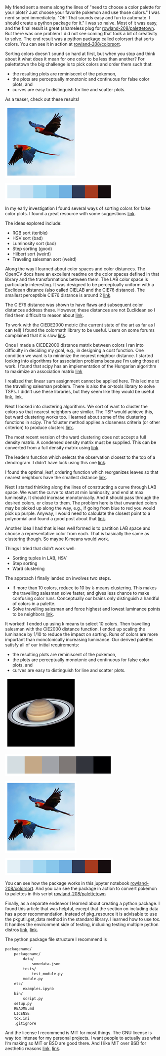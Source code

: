 My friend sent a meme along the lines of "need to choose a color palette for your plots? Just choose your favorite pokemon and use those colors."
I was nerd sniped immediately.
"Oh! That sounds easy and fun to automate. I should create a python package for it."
I was so naive.
Most of it was easy, and the final result is great (shameless plug for [rowland-208/palettetown](https://github.com/rowland-208/palettetown/blob/main/etc/examples.ipynb).
But there was one problem I did not see coming that took a bit of creativity to solve.
The end result was a python package called colorsort that sorts colors.
You can see it in action at [rowland-208/colorsort](https://github.com/rowland-208/colorsort/blob/main/etc/examples.ipynb).

Sorting colors doesn't sound so hard at first, but when you stop and think about it what does it mean for one color to be less than another?
For palettetown the big challenge is to pick colors and order them such that:
* the resulting plots are reminiscent of the pokemon,
* the plots are perceptually monotonic and continuous for false color plots, and
* curves are easy to distinguish for line and scatter plots.

As a teaser, check out these results!

![alt text](/assets/images/parrots.png)

![alt text](/assets/images/parrots-colors.png)

In my early investigation I found several ways of sorting colors for false color plots.
I found a great resource with some suggestions [link](https://www.alanzucconi.com/2015/09/30/colour-sorting/).

The ideas explored include:
* RGB sort (terible)
* HSV sort (bad)
* Luminosity sort (bad)
* Step sorting (good)
* Hilbert sort (weird)
* Traveling salesman sort (weird)

Along the way I learned about color spaces and color distances. The OpenCV docs have an excellent readme on the color spaces defined in that library and the transformations between them. The LAB color space is particularly interesting. It was designed to be perceptually uniform with a Euclidean distance (also called CIELAB and the CIE76 distance). The smallest perceptible CIE76 distance is around 2 [link](https://docs.opencv.org/3.4/de/d25/imgproc_color_conversions.html).

The CIE76 distance was shown to have flaws and subsequent color distances address these. However, these distances are not Euclidean so I find them difficult to reason about [link](https://en.wikipedia.org/wiki/Color_difference).

To work with the CIEDE2000 metric (the current state of the art as far as I can tell) I found the colormath library to be useful. Users on some forums complained that it is slow [link](https://pypi.org/project/colormath/).

Once I made a CIEDE2000 distance matrix between colors I ran into difficulty in deciding my goal, e.g., in designing a cost function. One condition we want is to minimize the nearest neighbor distance. I started looking into algorithms for association problems because I’m using those at work. I found that scipy has an implementation of the Hungarian algorithm to maximize an association matrix [link](https://docs.scipy.org/doc/scipy/reference/generated/scipy.optimize.linear_sum_assignment.html)

I realized that linear sum assignment cannot be applied here. This led me to the travelling salesman problem. There is also the or-tools library to solve TSPs. I didn’t use these libraries, but they seem like they would be useful [link](https://pypi.org/project/ortools/), [link](https://developers.google.com/optimization/routing/tsp#python).

Next I looked into clustering algorithms. We sort of want to cluster the colors so that nearest neighbors are similar. The TSP would achieve this, but ward clustering works too. I learned about some of the clustering functions in scipy. The fcluster method applies a closeness criteria (or other criterion) to produce clusters [link](https://docs.scipy.org/doc/scipy/reference/generated/scipy.cluster.hierarchy.fcluster.html#scipy.cluster.hierarchy.fcluster).

The most recent version of the ward clustering does not accept a full density matrix. A condensed density matrix must be supplied. This can be converted from a full density matrix using [link](https://docs.scipy.org/doc/scipy/reference/generated/scipy.spatial.distance.squareform.html)

The leaders function which selects the observation closest to the top of a dendrogram. I didn’t have luck using this one [link](https://docs.scipy.org/doc/scipy/reference/generated/scipy.cluster.hierarchy.leaders.html#scipy.cluster.hierarchy.leaders).

I found the optimal_leaf_ordering function which reorganizes leaves so that nearest neighbors have the smallest distance [link](https://docs.scipy.org/doc/scipy/reference/generated/scipy.cluster.hierarchy.optimal_leaf_ordering.html#scipy.cluster.hierarchy.optimal_leaf_ordering).

Next I started thinking along the lines of constructing a curve through LAB space. We want the curve to start at min luminosity, and end at max luminosity. It should increase monotonically. And it should pass through the desired colors, or close to them. The problem here is that unwanted colors may be picked up along the way, e.g., if going from blue to red you would pick up purple. Anyway, I would need to calculate the closest point to a polynomial and found a good post about that [link](https://stackoverflow.com/questions/2742610/closest-point-on-a-cubic-bezier-curve).

Another idea I had that is less well formed is to partition LAB space and choose a representative color from each. That is basically the same as clustering though. So maybe K-means would work.

Things I tried that didn’t work well:
* Sorting tuples in LAB, HSV
* Step sorting
* Ward clustering

The approach I finally landed on involves two steps.
* If more than 10 colors, reduce to 10 by k-means clustering. This makes the travelling salesman solve faster, and gives less chance to make confusing color runs. Conceptually our brains only distinguish a handful of colors in a palette.
* Solve travelling salesman and force highest and lowest luminance points to be neighbors [link](https://stackoverflow.com/questions/14527815/how-to-fix-the-start-and-end-points-in-travelling-salesmen-problem).

It worked! I ended up using k means to select 10 colors. Then travelling salesman with the CIE2000 distance function. I ended up scaling the luminance by 1/10 to reduce the impact on sorting. Runs of colors are more important than monotonically increasing luminance. Our derived palettes satisfy all of our initial requirements:

* the resulting plots are reminiscent of the pokemon,
* the plots are perceptually monotonic and continuous for false color plots, and
* curves are easy to distinguish for line and scatter plots.

![alt text](/assets/images/saturn.png)

![alt text](/assets/images/saturn-colors.png)

![alt text](/assets/images/parrots.png)

![alt text](/assets/images/parrots-colors.png)

 You can see how the package works in this jupyter notebook [rowland-208/colorsort](https://github.com/rowland-208/colorsort/blob/main/etc/examples.ipynb). And you can see the package in action to convert pokemon to palettes in this script [rowland-208/palettetown](https://github.com/rowland-208/palettetown/blob/main/etc/fill_pokedex.py)

Finally, as a separate endeavor I learned about creating a python package. I found this article that was helpful, except that the section on including data has a poor recommendation. Instead of pkg_resource it is advisable to use the pkgutil.get_data method in the standard library. I learned how to use tox. It handles the environment side of testing, including testing multiple python distros [link](https://kiwidamien.github.io/making-a-python-package-viii-summary.html), [link](https://tox.readthedocs.io/en/latest/example/basic.html).

The python package file structure I recommend is

    packagename/
        packagename/
            data/
                somedata.json
            tests/
                test_module.py
            module.py
        etc/
            examples.ipynb
        bin/
            script.py
        setup.py
        README.md
        LICENSE
        tox.ini
        .gitignore

And the license I recommend is MIT for most things. The GNU license is way too intense for my personal projects. I want people to actually use what I’m making so MIT or BSD are good there. And I like MIT over BSD for aesthetic reasons [link](https://www.youtube.com/watch?v=DDx6gjwU0K8), [link](https://opensource.stackexchange.com/questions/217/what-are-the-essential-differences-between-the-bsd-and-mit-licences).



